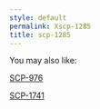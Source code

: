 ```yaml
---
style: default
permalink: Xscp-1285
title: scp-1285
---
```

You may also like:

[SCP-976](http://scp-wiki.net/scp-976)

[SCP-1741](http://scp-wiki.net/scp-1741)
